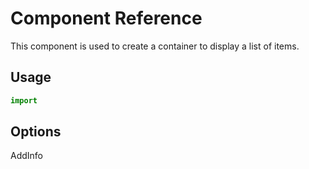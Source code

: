# Component Reference

This component is used to create a container to display a list of items.

## Usage

```jsx
import
```

## Options

AddInfo

